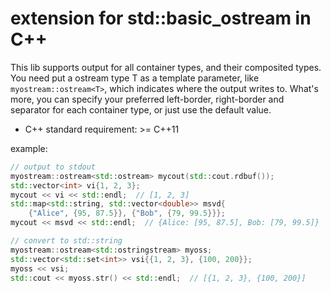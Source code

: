 # extension for std::basic_ostream in C++
This lib supports output for all container types, and their composited types.
You need put a ostream type T as a template parameter, like
 `myostream::ostream<T>`, which indicates where the output writes to.
What's more, you can specify your preferred left-border, right-border and 
separator for each container type, or just use the default value.

* C++ standard requirement: >= C++11

example:
```c++
// output to stdout
myostream::ostream<std::ostream> mycout(std::cout.rdbuf());
std::vector<int> vi{1, 2, 3};
mycout << vi << std::endl;  // [1, 2, 3]
std::map<std::string, std::vector<double>> msvd{
    {"Alice", {95, 87.5}}, {"Bob", {79, 99.5}}};
mycout << msvd << std::endl;  // {Alice: [95, 87.5], Bob: [79, 99.5]}

// convert to std::string
myostream::ostream<std::ostringstream> myoss;
std::vector<std::set<int>> vsi{{1, 2, 3}, {100, 200}};
myoss << vsi;
std::cout << myoss.str() << std::endl;  // [{1, 2, 3}, {100, 200}]

```